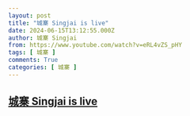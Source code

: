 ```yaml
---
layout: post
title: "城寨 Singjai is live"
date: 2024-06-15T13:12:55.000Z
author: 城寨 Singjai
from: https://www.youtube.com/watch?v=eRL4vZS_pHY
tags: [ 城寨 ]
comments: True
categories: [ 城寨 ]
---
```

<!--1718457175000-->
[城寨 Singjai is live](https://www.youtube.com/watch?v=eRL4vZS_pHY)
------

<div>

</div>
